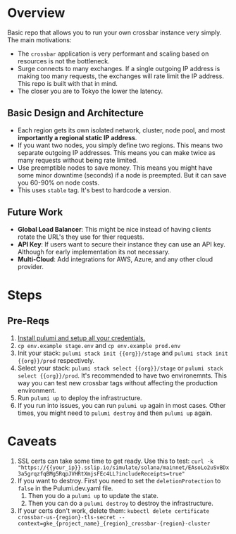 # Overview

Basic repo that allows you to run your own crossbar instance very simply. The main motivations:

- The `crossbar` application is very performant and scaling based on resources is not the bottleneck.
- Surge connects to many exchanges. If a single outgoing IP address is making too many requests, the exchanges will rate limit the IP address. This repo is built with that in mind. 
- The closer you are to Tokyo the lower the latency.

## Basic Design and Architecture

- Each region gets its own isolated network, cluster, node pool, and most **importantly a regional static IP address**.
- If you want two nodes, you simply define two regions. This means two separate outgoing IP addresses. This means you can make twice as many requests without being rate limited.
- Use preemptible nodes to save money. This means you might have some minor downtime (seconds) if a node is preempted. But it can save you 60-90% on node costs.
- This uses `stable` tag. It's best to hardcode a version.

## Future Work

- **Global Load Balancer**:  This might be nice instead of having clients rotate the URL's they use for thier requests.
- **API Key**: If users want to secure their instance they can use an API key. Although for early implementation its not necessary.
- **Multi-Cloud**: Add integrations for AWS, Azure, and any other cloud provider.


# Steps

## Pre-Reqs

1. [Install pulumi and setup all your credentials.](https://www.pulumi.com/docs/iac/get-started/gcp/begin/)
2. `cp env.example stage.env` and `cp env.example prod.env`
3. Init your stack: `pulumi stack init {{org}}/stage` and `pulumi stack init {{org}}/prod` respectively.
3. Select your stack: `pulumi stack select {{org}}/stage` or `pulumi stack select {{org}}/prod`. It's recommended to have two environemnts. This way you can test new crossbar tags without affecting the production environment.
3. Run `pulumi up` to deploy the infrastructure.
4. If you run into issues, you can run `pulumi up` again in most cases. Other times, you might need to `pulumi destroy` and then `pulumi up` again.

# Caveats

1. SSL certs can take some time to get ready. Use this to test: `curl -k "https://{{your_ip}}.sslip.io/simulate/solana/mainnet/EAsoLo2uSvBDx3a5grqzfqBMg5RqpJVHRtXmjsFEc4LL?includeReceipts=true"`
2. If you want to destroy. First you need to set the `deletionProtection` to `false` in the Pulumi.dev.yaml file.
    1. Then you do a `pulumi up` to update the state.
    2. Then you can do a `pulumi destroy` to destroy the infrastructure.
3. If your certs don't work, delete them: `kubectl delete certificate crossbar-us-{region}-tls-secret --context=gke_{project_name}_{region}_crossbar-{region}-cluster`